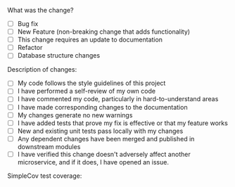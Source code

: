 What was the change?

- [ ] Bug fix
- [ ] New Feature (non-breaking change that adds functionality)
- [ ] This change requires an update to documentation
- [ ] Refactor
- [ ] Database structure changes

Description of changes:

- [ ] My code follows the style guidelines of this project
- [ ] I have performed a self-review of my own code
- [ ] I have commented my code, particularly in hard-to-understand areas
- [ ] I have made corresponding changes to the documentation
- [ ] My changes generate no new warnings
- [ ] I have added tests that prove my fix is effective or that my feature works
- [ ] New and existing unit tests pass locally with my changes
- [ ] Any dependent changes have been merged and published in downstream modules
- [ ] I have verified this change doesn't adversely affect another microservice, and if it does, I have opened an issue.

SimpleCov test coverage:
